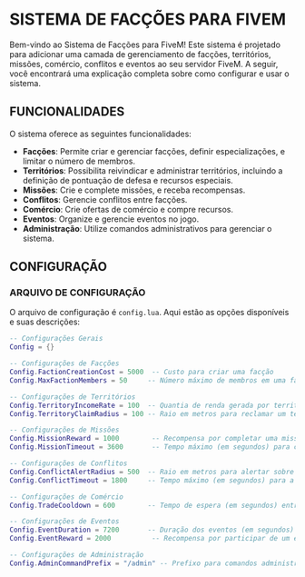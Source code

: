 # SISTEMA DE FACÇÕES PARA FIVEM

Bem-vindo ao Sistema de Facções para FiveM! Este sistema é projetado para adicionar uma camada de gerenciamento de facções, territórios, missões, comércio, conflitos e eventos ao seu servidor FiveM. A seguir, você encontrará uma explicação completa sobre como configurar e usar o sistema.

## FUNCIONALIDADES

O sistema oferece as seguintes funcionalidades:

- **Facções**: Permite criar e gerenciar facções, definir especializações, e limitar o número de membros.
- **Territórios**: Possibilita reivindicar e administrar territórios, incluindo a definição de pontuação de defesa e recursos especiais.
- **Missões**: Crie e complete missões, e receba recompensas.
- **Conflitos**: Gerencie conflitos entre facções.
- **Comércio**: Crie ofertas de comércio e compre recursos.
- **Eventos**: Organize e gerencie eventos no jogo.
- **Administração**: Utilize comandos administrativos para gerenciar o sistema.

## CONFIGURAÇÃO

### ARQUIVO DE CONFIGURAÇÃO

O arquivo de configuração é `config.lua`. Aqui estão as opções disponíveis e suas descrições:

```lua
-- Configurações Gerais
Config = {}

-- Configurações de Facções
Config.FactionCreationCost = 5000  -- Custo para criar uma facção
Config.MaxFactionMembers = 50     -- Número máximo de membros em uma facção

-- Configurações de Territórios
Config.TerritoryIncomeRate = 100  -- Quantia de renda gerada por território por hora
Config.TerritoryClaimRadius = 100 -- Raio em metros para reclamar um território

-- Configurações de Missões
Config.MissionReward = 1000        -- Recompensa por completar uma missão
Config.MissionTimeout = 3600       -- Tempo máximo (em segundos) para completar uma missão

-- Configurações de Conflitos
Config.ConflictAlertRadius = 500  -- Raio em metros para alertar sobre conflitos
Config.ConflictTimeout = 1800     -- Tempo máximo (em segundos) para a duração de um conflito

-- Configurações de Comércio
Config.TradeCooldown = 600        -- Tempo de espera (em segundos) entre negociações

-- Configurações de Eventos
Config.EventDuration = 7200       -- Duração dos eventos (em segundos)
Config.EventReward = 2000          -- Recompensa por participar de um evento

-- Configurações de Administração
Config.AdminCommandPrefix = "/admin" -- Prefixo para comandos administrativos
